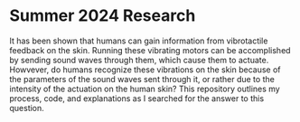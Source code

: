 # Summer 2024 Research
It has been shown that humans can gain information from vibrotactile feedback on the skin. Running these vibrating motors can be accomplished by
sending sound waves through them, which cause them to actuate. Howvever, do humans recognize these vibrations on the skin because of the parameters
of the sound waves sent through it, or rather due to the intensity of the actuation on the human skin? This repository outlines my process, code,
and explanations as I searched for the answer to this question.
